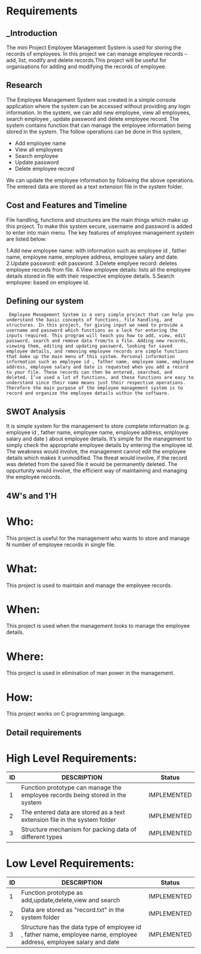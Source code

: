 # Requirements
## _Introduction

The mini Project Employee Management System is used for storing the records of employees. In this project we can manage employee records – add, list, modify and delete records.This project will be useful for organisations for adding and modifying the records of employee.


## Research

The Employee Management System was created in a simple console application where the system can be accessed without providing any login information. In the system, we can add new employee, view all employees, search employee , update password and delete employee record. The system contains function that can manage the employee information being stored in the system. The follow operations can be done in this system,

- Add employee name
- View all employees
- Search employee 
- Update password
- Delete employee record

We can update the  employee information by following the above operations. The entered data are stored as a text extension file in the system folder.


## Cost and Features and Timeline

File handling, functions and structures are the main things which make up this project. To make this system secure, username and password is added to enter into main menu. The key features of employee management system are listed below:

1.Add new employee name: with information such as employee id , father name, employee name, employee address, employee salary and date.
2.Update password: edit password.
3.Delete emplyee record: deletes employee records from file.
4.View employee details: lists all the employee details stored in file with their respective employee details.
5.Search employee: based on employee id.

## Defining our system

     Employee Management System is a very simple project that can help you understand the basic concepts of functions, file handling, and structures. In this project, for giving input we need to provide a username and password which functions as a lock for entering the inputs required. This program will teach you how to add, view, edit password, search and remove data from/to a file. Adding new records, viewing them, editing and updating password, looking for saved employee details, and removing employee records are simple functions that make up the main menu of this system. Personal information information such as employee id , father name, employee name, employee address, employee salary and date is requested when you add a record to your file. These records can then be entered, searched, and deleted. I’ve used a lot of functions, and these functions are easy to understand since their name means just their respective operations. Therefore the main purpose of the employee management system is to record and organize the employee details within the software.





## SWOT Analysis

It is simple system for the management to store complete information (e.g. employee id , father name, employee name, employee address, employee salary and date  ) about employee details. It’s simple for the management to simply check the appropriate employee details by entering the employee id. The weakness would involve, the management cannot edit the employee details which makes it unmodified. The threat would involve, if the record was deleted from the saved file it would be permanently deleted. The oppurtunity would involve, the efficient way of maintaining and managing the employee records.

## 4W's and 1'H
# Who:
This project is useful for the management who wants to store and manage N number of employee records in single file.

# What:
This project is used to maintain and manage the employee records.

# When:
This project is used when the management looks to manage the employee details.

# Where:
This project is used in elimination of man power in the management.

# How:
This project works on C programming language.

## Detail requirements
# High Level Requirements:
| ID | DESCRIPTION | Status |
| ------ | ------ | ------ |
| 1 |Function prototype can manage the employee records being stored in the system| IMPLEMENTED |
| 2 | The entered data are stored as a text extension file in the system folder | IMPLEMENTED |
| 3 | Structure mechanism for packing data of different types  | IMPLEMENTED |
# Low Level Requirements:
| ID | DESCRIPTION | Status |
| ------ | ------ | ------ |
| 1 |Function prototype as add,update,delete,view and search| IMPLEMENTED |
| 2 | Data are stored as "record.txt" in the system folder | IMPLEMENTED |
| 3 | Structure has the data type of  employee id , father name, employee name, employee address, employee salary and date | IMPLEMENTED |
